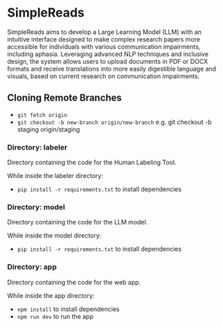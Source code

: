 # SimpleReads

SimpleReads aims to develop a Large Learning Model (LLM) with an intuitive interface designed to make complex research papers more accessible for individuals with various communication impairments, including aphasia. Leveraging advanced NLP techniques and inclusive design, the system allows users to upload documents in PDF or DOCX formats and receive translations into more easily digestible language and visuals, based on current research on communication impairments.

## Cloning Remote Branches

- ```git fetch origin```
- ```git checkout -b new-branch origin/new-branch``` e.g. git checkout -b staging origin/staging

### Directory: labeler

Directory containing the code for the Human Labeling Tool.

While inside the labeler directory:
- ```pip install -r requirements.txt``` to install dependencies

### Directory: model

Directory containing the code for the LLM model.

While inside the model directory:
- ```pip install -r requirements.txt``` to install dependencies

### Directory: app

Directory containing the code for the web app.

While inside the app directory:
- ```npm install``` to install dependencies
- ```npm run dev``` to run the app

